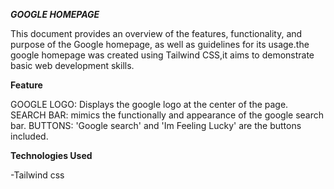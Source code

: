 ***GOOGLE HOMEPAGE***

   This document provides an overview of the features, functionality, and purpose of the Google homepage, as well as guidelines for its usage.the google homepage was created 
   using Tailwind CSS,it aims to demonstrate basic web development skills.


   **Feature**
   
   GOOGLE LOGO: Displays the google logo at the center of the page.
   SEARCH BAR: mimics the functionally and appearance of the google search bar.
   BUTTONS: 'Google search' and 'Im Feeling Lucky' are the buttons included.

   
   **Technologies Used**
   
-Tailwind css   
